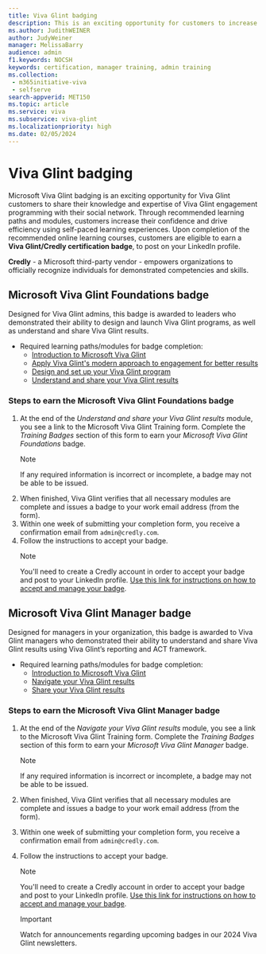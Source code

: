 ```yaml
---
title: Viva Glint badging
description: This is an exciting opportunity for customers to increase their confidence using Viva Glint's methodology through online learning course where, upon completion, you will earn a Viva Glint badge to share on your LinkedIn profile! 
ms.author: JudithWEINER
author: JudyWeiner
manager: MelissaBarry
audience: admin
f1.keywords: NOCSH
keywords: certification, manager training, admin training
ms.collection: 
 - m365initiative-viva
 - selfserve
search-appverid: MET150
ms.topic: article
ms.service: viva
ms.subservice: viva-glint
ms.localizationpriority: high
ms.date: 02/05/2024
---
```


# Viva Glint badging

Microsoft Viva Glint badging is an exciting opportunity for Viva Glint customers to share their knowledge and expertise of Viva Glint engagement programming with their social network. Through recommended learning paths and modules, customers increase their confidence and drive efficiency using self-paced learning experiences. Upon completion of the recommended online learning courses, customers are eligible to earn a **Viva Glint/Credly certification badge**, to post on your LinkedIn profile.

**Credly** - a Microsoft third-party vendor - empowers organizations to officially recognize individuals for demonstrated competencies and skills. 

## Microsoft Viva Glint Foundations badge

Designed for Viva Glint admins, this badge is awarded to leaders who demonstrated their ability to design and launch Viva Glint programs, as well as understand and share Viva Glint results.

- Required learning paths/modules for badge completion:
  - [Introduction to Microsoft Viva Glint](/training/modules/viva-glint-introduction-viva-glint/)
  - [Apply Viva Glint's modern approach to engagement for better results](/training/paths/viva-glint-engagement/)
  - [Design and set up your Viva Glint program](/training/paths/viva-glint-program-design-setup/)
  - [Understand and share your Viva Glint results](https://go.microsoft.com/fwlink/?linkid=2259027)

### Steps to earn the Microsoft Viva Glint Foundations badge
1. At the end of the *Understand and share your Viva Glint results* module, you see a link to the Microsoft Viva Glint Training form. Complete the *Training Badges* section of this form to earn your *Microsoft Viva Glint Foundations* badge.
   > [!NOTE]
   > If any required information is incorrect or incomplete, a badge may not be able to be issued.
2. When finished, Viva Glint verifies that all necessary modules are complete and issues a badge to your work email address (from the form).
1. Within one week of submitting your completion form, you receive a confirmation email from `admin@credly.com`.
1. Follow the instructions to accept your badge.
   > [!NOTE]
   > You'll need to create a Credly account in order to accept your badge and post to your LinkedIn profile. [Use this link for instructions on how to accept and manage your badge](https://nam06.safelinks.protection.outlook.com/?url=https%3A%2F%2Fsupport.credly.com%2Fhc%2Fen-us%2Farticles%2F360021222231-How-to-accept-and-manage-your-digital-badge&data=05%7C02%7Cjudithweiner%40microsoft.com%7Cee0417e35c7a47a407ab08dc268256cf%7C72f988bf86f141af91ab2d7cd011db47%7C1%7C0%7C638427588480631799%7CUnknown%7CTWFpbGZsb3d8eyJWIjoiMC4wLjAwMDAiLCJQIjoiV2luMzIiLCJBTiI6Ik1haWwiLCJXVCI6Mn0%3D%7C0%7C%7C%7C&sdata=isNyBUAli3AD0kflVT3rXRo8rSyQhkplZOWfLdDzjgQ%3D&reserved=0).

## Microsoft Viva Glint Manager badge

Designed for managers in your organization, this badge is awarded to Viva Glint managers who demonstrated their ability to understand and share Viva Glint results using Viva Glint’s reporting and ACT framework.

- Required learning paths/modules for badge completion:
  - [Introduction to Microsoft Viva Glint](/training/modules/viva-glint-introduction-viva-glint/)
  - [Navigate your Viva Glint results](/training/modules/viva-glint-navigate-share-viva-glint-results/)
  - [Share your Viva Glint results](/training/modules/viva-glint-share-viva-glint-results/)

### Steps to earn the Microsoft Viva Glint Manager badge

1. At the end of the *Navigate your Viva Glint results* module, you see a link to the Microsoft Viva Glint Training form. Complete the *Training Badges* section of this form to earn your *Microsoft Viva Glint Manager* badge.
   > [!NOTE]
   > If any required information is incorrect or incomplete, a badge may not be able to be issued.
1. When finished, Viva Glint verifies that all necessary modules are complete and issues a badge to your work email address (from the form).
1. Within one week of submitting your completion form, you receive a confirmation email from `admin@credly.com`.
1. Follow the instructions to accept your badge.
   > [!NOTE]
   > You'll need to create a Credly account in order to accept your badge and post to your LinkedIn profile. [Use this link for instructions on how to accept and manage your badge](https://nam06.safelinks.protection.outlook.com/?url=https%3A%2F%2Fsupport.credly.com%2Fhc%2Fen-us%2Farticles%2F360021222231-How-to-accept-and-manage-your-digital-badge&data=05%7C02%7Cjudithweiner%40microsoft.com%7Cee0417e35c7a47a407ab08dc268256cf%7C72f988bf86f141af91ab2d7cd011db47%7C1%7C0%7C638427588480631799%7CUnknown%7CTWFpbGZsb3d8eyJWIjoiMC4wLjAwMDAiLCJQIjoiV2luMzIiLCJBTiI6Ik1haWwiLCJXVCI6Mn0%3D%7C0%7C%7C%7C&sdata=isNyBUAli3AD0kflVT3rXRo8rSyQhkplZOWfLdDzjgQ%3D&reserved=0).

   > [!IMPORTANT]
   > Watch for announcements regarding upcoming badges in our 2024 Viva Glint newsletters.
 
 

